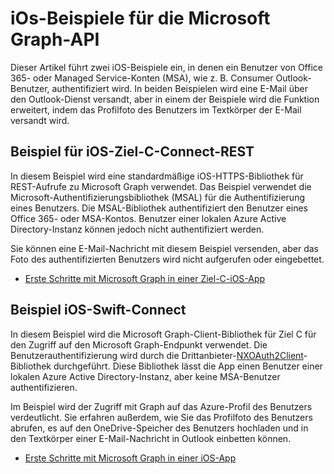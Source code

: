 # <a name="ios-samples-for-the-microsoft-graph-api"></a>iOs-Beispiele für die Microsoft Graph-API
Dieser Artikel führt zwei iOS-Beispiele ein, in denen ein Benutzer von Office 365- oder Managed Service-Konten (MSA), wie z. B. Consumer Outlook-Benutzer, authentifiziert wird. In beiden Beispielen wird eine E-Mail über den Outlook-Dienst versandt, aber in einem der Beispiele wird die Funktion erweitert, indem das Profilfoto des Benutzers im Textkörper der E-Mail versandt wird.

## <a name="ios-objective-c-connect-rest-sample"></a>Beispiel für iOS-Ziel-C-Connect-REST
In diesem Beispiel wird eine standardmäßige iOS-HTTPS-Bibliothek für REST-Aufrufe zu Microsoft Graph verwendet. Das Beispiel verwendet die Microsoft-Authentifizierungsbibliothek (MSAL) für die Authentifizierung eines Benutzers. Die MSAL-Bibliothek authentifiziert den Benutzer eines Office 365- oder MSA-Kontos. Benutzer einer lokalen Azure Active Directory-Instanz können jedoch nicht authentifiziert werden.

Sie können eine E-Mail-Nachricht mit diesem Beispiel versenden, aber das Foto des authentifizierten Benutzers wird nicht aufgerufen oder eingebettet.

- [Erste Schritte mit Microsoft Graph in einer Ziel-C-iOS-App](ios_objectivec.md)

## <a name="ios-swift-sonnect-sample"></a>Beispiel iOS-Swift-Connect
In diesem Beispiel wird die Microsoft Graph-Client-Bibliothek für Ziel C für den Zugriff auf den Microsoft Graph-Endpunkt verwendet. Die Benutzerauthentifizierung wird durch die Drittanbieter-[NXOAuth2Client](https://github.com/nxtbgthng/OAuth2Client)-Bibliothek durchgeführt. Diese Bibliothek lässt die App einen Benutzer einer lokalen Azure Active Directory-Instanz, aber keine MSA-Benutzer authentifizieren.

Im Beispiel wird der Zugriff mit Graph auf das Azure-Profil des Benutzers verdeutlicht. Sie erfahren außerdem, wie Sie das Profilfoto des Benutzers abrufen, es auf den OneDrive-Speicher des Benutzers hochladen und in den Textkörper einer E-Mail-Nachricht in Outlook einbetten können.

- [Erste Schritte mit Microsoft Graph in einer iOS-App](ios_swift.md)
